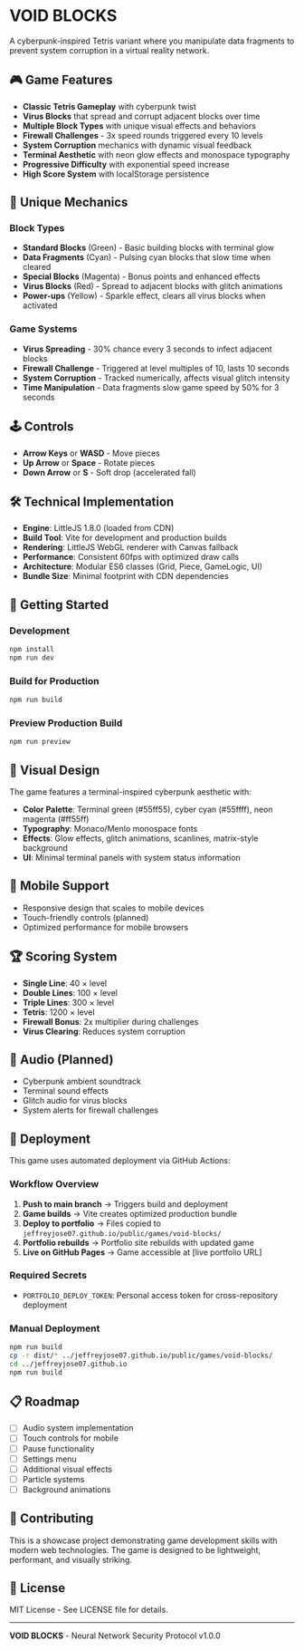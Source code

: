 # VOID BLOCKS

A cyberpunk-inspired Tetris variant where you manipulate data fragments to prevent system corruption in a virtual reality network.

## 🎮 Game Features

- **Classic Tetris Gameplay** with cyberpunk twist
- **Virus Blocks** that spread and corrupt adjacent blocks over time
- **Multiple Block Types** with unique visual effects and behaviors
- **Firewall Challenges** - 3x speed rounds triggered every 10 levels
- **System Corruption** mechanics with dynamic visual feedback
- **Terminal Aesthetic** with neon glow effects and monospace typography
- **Progressive Difficulty** with exponential speed increase
- **High Score System** with localStorage persistence

## 🎯 Unique Mechanics

### Block Types
- **Standard Blocks** (Green) - Basic building blocks with terminal glow
- **Data Fragments** (Cyan) - Pulsing cyan blocks that slow time when cleared
- **Special Blocks** (Magenta) - Bonus points and enhanced effects
- **Virus Blocks** (Red) - Spread to adjacent blocks with glitch animations
- **Power-ups** (Yellow) - Sparkle effect, clears all virus blocks when activated

### Game Systems
- **Virus Spreading** - 30% chance every 3 seconds to infect adjacent blocks
- **Firewall Challenge** - Triggered at level multiples of 10, lasts 10 seconds
- **System Corruption** - Tracked numerically, affects visual glitch intensity
- **Time Manipulation** - Data fragments slow game speed by 50% for 3 seconds

## 🕹️ Controls

- **Arrow Keys** or **WASD** - Move pieces
- **Up Arrow** or **Space** - Rotate pieces
- **Down Arrow** or **S** - Soft drop (accelerated fall)

## 🛠️ Technical Implementation

- **Engine**: LittleJS 1.8.0 (loaded from CDN)
- **Build Tool**: Vite for development and production builds
- **Rendering**: LittleJS WebGL renderer with Canvas fallback
- **Performance**: Consistent 60fps with optimized draw calls
- **Architecture**: Modular ES6 classes (Grid, Piece, GameLogic, UI)
- **Bundle Size**: Minimal footprint with CDN dependencies

## 🚀 Getting Started

### Development
```bash
npm install
npm run dev
```

### Build for Production
```bash
npm run build
```

### Preview Production Build
```bash
npm run preview
```

## 🎨 Visual Design

The game features a terminal-inspired cyberpunk aesthetic with:
- **Color Palette**: Terminal green (#55ff55), cyber cyan (#55ffff), neon magenta (#ff55ff)
- **Typography**: Monaco/Menlo monospace fonts
- **Effects**: Glow effects, glitch animations, scanlines, matrix-style background
- **UI**: Minimal terminal panels with system status information

## 📱 Mobile Support

- Responsive design that scales to mobile devices
- Touch-friendly controls (planned)
- Optimized performance for mobile browsers

## 🏆 Scoring System

- **Single Line**: 40 × level
- **Double Lines**: 100 × level  
- **Triple Lines**: 300 × level
- **Tetris**: 1200 × level
- **Firewall Bonus**: 2x multiplier during challenges
- **Virus Clearing**: Reduces system corruption

## 🎵 Audio (Planned)

- Cyberpunk ambient soundtrack
- Terminal sound effects
- Glitch audio for virus blocks
- System alerts for firewall challenges

## 🚀 Deployment

This game uses automated deployment via GitHub Actions:

### Workflow Overview
1. **Push to main branch** → Triggers build and deployment
2. **Game builds** → Vite creates optimized production bundle
3. **Deploy to portfolio** → Files copied to `jeffreyjose07.github.io/public/games/void-blocks/`
4. **Portfolio rebuilds** → Portfolio site rebuilds with updated game
5. **Live on GitHub Pages** → Game accessible at [live portfolio URL]

### Required Secrets
- `PORTFOLIO_DEPLOY_TOKEN`: Personal access token for cross-repository deployment

### Manual Deployment
```bash
npm run build
cp -r dist/* ../jeffreyjose07.github.io/public/games/void-blocks/
cd ../jeffreyjose07.github.io
npm run build
```

## 📋 Roadmap

- [ ] Audio system implementation
- [ ] Touch controls for mobile
- [ ] Pause functionality
- [ ] Settings menu
- [ ] Additional visual effects
- [ ] Particle systems
- [ ] Background animations

## 🤝 Contributing

This is a showcase project demonstrating game development skills with modern web technologies. The game is designed to be lightweight, performant, and visually striking.

## 📄 License

MIT License - See LICENSE file for details.

---

**VOID BLOCKS** - Neural Network Security Protocol v1.0.0